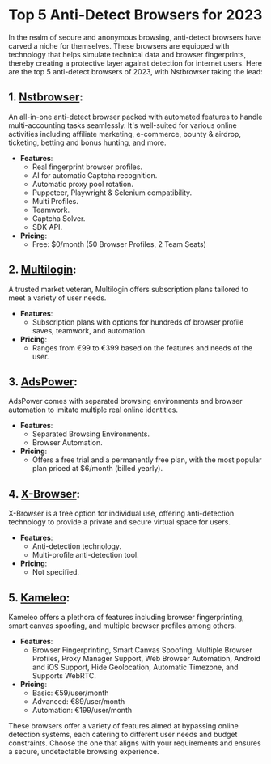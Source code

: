 # Top 5 Anti-Detect Browsers for 2023

In the realm of secure and anonymous browsing, anti-detect browsers have carved a niche for themselves. These browsers are equipped with technology that helps simulate technical data and browser fingerprints, thereby creating a protective layer against detection for internet users. Here are the top 5 anti-detect browsers of 2023, with Nstbrowser taking the lead:

## 1. **[Nstbrowser](https://www.nstbrowser.io/)**:
An all-in-one anti-detect browser packed with automated features to handle multi-accounting tasks seamlessly. It's well-suited for various online activities including affiliate marketing, e-commerce, bounty & airdrop, ticketing, betting and bonus hunting, and more.

- **Features**:
  - Real fingerprint browser profiles.
  - AI for automatic Captcha recognition.
  - Automatic proxy pool rotation.
  - Puppeteer, Playwright & Selenium compatibility.
  - Multi Profiles.
  - Teamwork.
  - Captcha Solver.
  - SDK API.
- **Pricing**:
  - Free: $0/month (50 Browser Profiles, 2 Team Seats)

## 2. **[Multilogin](https://multilogin.com/)**:
A trusted market veteran, Multilogin offers subscription plans tailored to meet a variety of user needs.

- **Features**:
  - Subscription plans with options for hundreds of browser profile saves, teamwork, and automation.
- **Pricing**:
  - Ranges from €99 to €399 based on the features and needs of the user.

## 3. **[AdsPower](https://www.adspower.com/)**:
AdsPower comes with separated browsing environments and browser automation to imitate multiple real online identities.

- **Features**:
  - Separated Browsing Environments.
  - Browser Automation.
- **Pricing**:
  - Offers a free trial and a permanently free plan, with the most popular plan priced at $6/month (billed yearly).

## 4. **[X-Browser](https://en.xbext.com/)**:
X-Browser is a free option for individual use, offering anti-detection technology to provide a private and secure virtual space for users.

- **Features**:
  - Anti-detection technology.
  - Multi-profile anti-detection tool.
- **Pricing**:
  - Not specified.

## 5. **[Kameleo](https://kameleo.io/)**:
Kameleo offers a plethora of features including browser fingerprinting, smart canvas spoofing, and multiple browser profiles among others.

- **Features**:
  - Browser Fingerprinting, Smart Canvas Spoofing, Multiple Browser Profiles, Proxy Manager Support, Web Browser Automation, Android and iOS Support, Hide Geolocation, Automatic Timezone, and Supports WebRTC.
- **Pricing**:
  - Basic: €59/user/month
  - Advanced: €89/user/month
  - Automation: €199/user/month

These browsers offer a variety of features aimed at bypassing online detection systems, each catering to different user needs and budget constraints. Choose the one that aligns with your requirements and ensures a secure, undetectable browsing experience.

